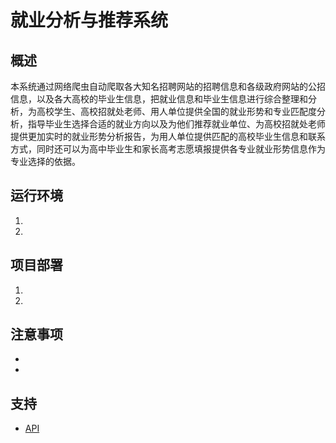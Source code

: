 # 就业分析与推荐系统

## 概述

本系统通过网络爬虫自动爬取各大知名招聘网站的招聘信息和各级政府网站的公招信息，以及各大高校的毕业生信息，把就业信息和毕业生信息进行综合整理和分析，为高校学生、高校招就处老师、用人单位提供全国的就业形势和专业匹配度分析，指导毕业生选择合适的就业方向以及为他们推荐就业单位、为高校招就处老师提供更加实时的就业形势分析报告，为用人单位提供匹配的高校毕业生信息和联系方式，同时还可以为高中毕业生和家长高考志愿填报提供各专业就业形势信息作为专业选择的依据。

## 运行环境

1.
2.

## 项目部署

1.
2.

## 注意事项

-
-

## 支持

- [API](./%E9%A1%B9%E7%9B%AE%E6%96%87%E6%A1%A3/EarSystem-API/index.md)
